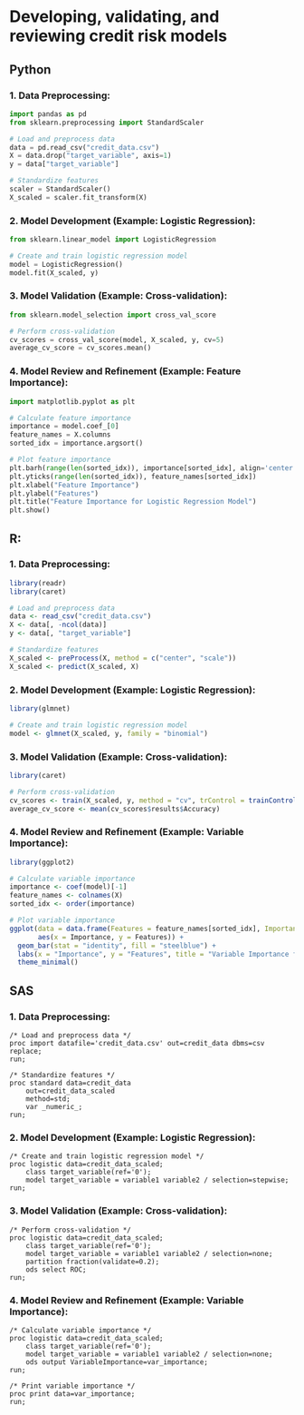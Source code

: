 # Developing, validating, and reviewing credit risk models

## Python
### 1. Data Preprocessing:
```python
import pandas as pd
from sklearn.preprocessing import StandardScaler

# Load and preprocess data
data = pd.read_csv("credit_data.csv")
X = data.drop("target_variable", axis=1)
y = data["target_variable"]

# Standardize features
scaler = StandardScaler()
X_scaled = scaler.fit_transform(X)
```

### 2. Model Development (Example: Logistic Regression):
```python
from sklearn.linear_model import LogisticRegression

# Create and train logistic regression model
model = LogisticRegression()
model.fit(X_scaled, y)
```

### 3. Model Validation (Example: Cross-validation):
```python
from sklearn.model_selection import cross_val_score

# Perform cross-validation
cv_scores = cross_val_score(model, X_scaled, y, cv=5)
average_cv_score = cv_scores.mean()
```

### 4. Model Review and Refinement (Example: Feature Importance):
```python
import matplotlib.pyplot as plt

# Calculate feature importance
importance = model.coef_[0]
feature_names = X.columns
sorted_idx = importance.argsort()

# Plot feature importance
plt.barh(range(len(sorted_idx)), importance[sorted_idx], align='center')
plt.yticks(range(len(sorted_idx)), feature_names[sorted_idx])
plt.xlabel("Feature Importance")
plt.ylabel("Features")
plt.title("Feature Importance for Logistic Regression Model")
plt.show()
```

## R:

### 1. Data Preprocessing:
```R
library(readr)
library(caret)

# Load and preprocess data
data <- read_csv("credit_data.csv")
X <- data[, -ncol(data)]
y <- data[, "target_variable"]

# Standardize features
X_scaled <- preProcess(X, method = c("center", "scale"))
X_scaled <- predict(X_scaled, X)
```

### 2. Model Development (Example: Logistic Regression):
```R
library(glmnet)

# Create and train logistic regression model
model <- glmnet(X_scaled, y, family = "binomial")
```

### 3. Model Validation (Example: Cross-validation):
```R
library(caret)

# Perform cross-validation
cv_scores <- train(X_scaled, y, method = "cv", trControl = trainControl(method = "cv", number = 5))
average_cv_score <- mean(cv_scores$results$Accuracy)
```

### 4. Model Review and Refinement (Example: Variable Importance):
```R
library(ggplot2)

# Calculate variable importance
importance <- coef(model)[-1]
feature_names <- colnames(X)
sorted_idx <- order(importance)

# Plot variable importance
ggplot(data = data.frame(Features = feature_names[sorted_idx], Importance = importance[sorted_idx]), 
       aes(x = Importance, y = Features)) +
  geom_bar(stat = "identity", fill = "steelblue") +
  labs(x = "Importance", y = "Features", title = "Variable Importance for Logistic Regression Model") +
  theme_minimal()
```

## SAS
### 1. Data Preprocessing:
```sas
/* Load and preprocess data */
proc import datafile='credit_data.csv' out=credit_data dbms=csv replace;
run;

/* Standardize features */
proc standard data=credit_data
    out=credit_data_scaled
    method=std;
    var _numeric_;
run;
```

### 2. Model Development (Example: Logistic Regression):
```sas
/* Create and train logistic regression model */
proc logistic data=credit_data_scaled;
    class target_variable(ref='0');
    model target_variable = variable1 variable2 / selection=stepwise;
run;
```

### 3. Model Validation (Example: Cross-validation):
```sas
/* Perform cross-validation */
proc logistic data=credit_data_scaled;
    class target_variable(ref='0');
    model target_variable = variable1 variable2 / selection=none;
    partition fraction(validate=0.2);
    ods select ROC;
run;
```

### 4. Model Review and Refinement (Example: Variable Importance):
```sas
/* Calculate variable importance */
proc logistic data=credit_data_scaled;
    class target_variable(ref='0');
    model target_variable = variable1 variable2 / selection=none;
    ods output VariableImportance=var_importance;
run;

/* Print variable importance */
proc print data=var_importance;
run;
```


